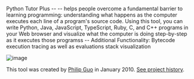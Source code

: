 Python Tutor Plus --
-- helps people overcome a fundamental barrier to learning programming: understanding what happens as the computer executes each line of a program's source code. Using this tool, you can write Python, Java, JavaScript, TypeScript, Ruby, C, and C++ programs in your Web browser and visualize what the computer is doing step-by-step as it executes those programss
-- Additional Functionality: Bytecode execution tracing as well as evaluations stack visualization

![image](https://user-images.githubusercontent.com/55449862/213384865-2661b2ee-9114-4429-a2b0-1ac95c0aa09f.png)

This tool was created by [Philip Guo](http://pgbovine.net/) in January 2010. [See project history](history.txt).
